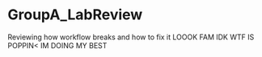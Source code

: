 # GroupA_LabReview
Reviewing how workflow breaks and how to fix it
LOOOK FAM IDK WTF IS POPPIN< IM DOING MY BEST
